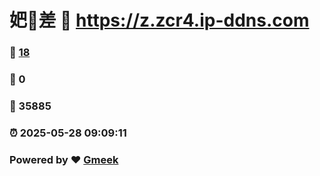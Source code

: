 # 妑🔭差 :link: https://z.zcr4.ip-ddns.com 
### :page_facing_up: [18](https://z.zcr4.ip-ddns.com/tag.html) 
### :speech_balloon: 0 
### :hibiscus: 35885 
### :alarm_clock: 2025-05-28 09:09:11 
### Powered by :heart: [Gmeek](https://github.com/Meekdai/Gmeek)
